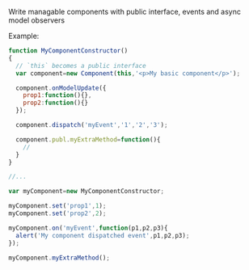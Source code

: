 Write managable components with public interface, events and async model observers

Example:

```javascript
function MyComponentConstructor()
{
  // `this` becomes a public interface
  var component=new Component(this,'<p>My basic component</p>');

  component.onModelUpdate({
    prop1:function(){},
    prop2:function(){}
  });

  component.dispatch('myEvent','1','2','3');

  component.publ.myExtraMethod=function(){
    //
  }
}

//...

var myComponent=new MyComponentConstructor;

myComponent.set('prop1',1);
myComponent.set('prop2',2);

myComponent.on('myEvent',function(p1,p2,p3){
  alert('My component dispatched event',p1,p2,p3);
});

myComponent.myExtraMethod();
```
